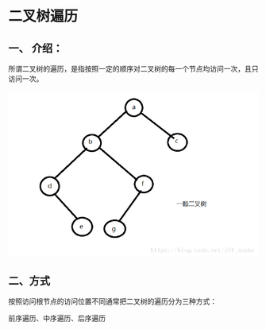 # 二叉树遍历





## 一、 介绍：

所谓二叉树的遍历，是指按照一定的顺序对二叉树的每一个节点均访问一次，且只访问一次。

![](../../image/js-traversing.png)




## 二、方式

按照访问根节点的访问位置不同通常把二叉树的遍历分为三种方式：

前序遍历、中序遍历、后序遍历
